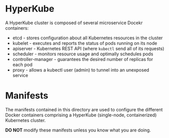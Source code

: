 # HyperKube
A HyperKube cluster is composed of several microservice Docekr containers:
* etcd - stores configuration about all Kubernetes resources in the cluster
* kubelet - executes and reports the status of pods running on its node
* apiserver - Kubernetes REST API (where `kubectl` send all of its requests)
* scheduler - monitors resource usage and optimally schedules pods
* controller-manager - guarantees the desired number of replicas for each pod
* proxy - allows a kubectl user (admin) to tunnel into an unexposed service

# Manifests
The manifests contained in this directory are used to configure the 
different Docker containers comprising a HyperKube (single-node, 
containerized) Kubernetes cluster.

**DO NOT** modify these manifests unless you know what you are doing.